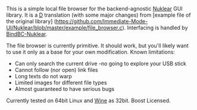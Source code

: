 This is a simple local file browser for the backend-agnostic
[Nuklear](https://github.com/Immediate-Mode-UI/Nuklear) GUI library. It
is a [D](https://dlang.org) translation (with some major changes) from [example file of the original library]
(https://github.com/Immediate-Mode-UI/Nuklear/blob/master/example/file_browser.c).
Interfacing is handled by [BindBC-Nuklear](https://github.com/Timu5/bindbc-nuklear).

The file browser is currently primitive. It should work, but you'll likely
want to use it only as a base for your own modification. Known limitations:

* Can only search the current drive -no going to explore your USB stick
* Cannot follow (nor open) link files
* Long texts do not warp
* Limited images for different file types
* Almost guaranteed to have serious bugs

Currently tested on 64bit Linux and [Wine](https://www.winehq.org/) as 32bit.
Boost Licensed.
